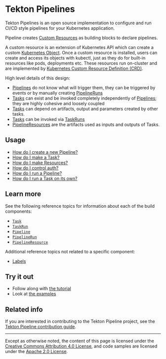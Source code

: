# Tekton Pipelines

Tekton Pipelines is an open source implementation to configure and run CI/CD
style pipelines for your Kubernetes application.

Pipeline creates
[Custom Resources](https://kubernetes.io/docs/concepts/extend-kubernetes/api-extension/custom-resources/)
as building blocks to declare pipelines.

A custom resource is an extension of Kubernetes API which can create a custom
[Kubernetes Object](https://kubernetes.io/docs/concepts/overview/working-with-objects/kubernetes-objects/#understanding-kubernetes-objects).
Once a custom resource is installed, users can create and access its objects
with kubectl, just as they do for built-in resources like pods, deployments etc.
These resources run on-cluster and are implemented by
[Kubernetes Custom Resource Definition (CRD)](https://kubernetes.io/docs/concepts/extend-kubernetes/api-extension/custom-resources/#customresourcedefinitions).

High level details of this design:

- [Pipelines](pipelines.md) do not know what will trigger them, they can be
  triggered by events or by manually creating [PipelineRuns](pipelineruns.md)
- [Tasks](tasks.md) can exist and be invoked completely independently of
  [Pipelines](pipelines.md); they are highly cohesive and loosely coupled
- [Tasks](tasks.md) can depend on artifacts, output and parameters created by
  other tasks.
- [Tasks](tasks.md) can be invoked via [TaskRuns](taskruns.md)
- [PipelineResources](resources.md) are the artifacts used as inputs and outputs
  of Tasks.

## Usage

- [How do I create a new Pipeline?](pipelines.md)
- [How do I make a Task?](tasks.md)
- [How do I make Resources?](resources.md)
- [How do I control auth?](auth.md)
- [How do I run a Pipeline?](pipelineruns.md)
- [How do I run a Task on its own?](taskruns.md)

## Learn more

See the following reference topics for information about each of the build
components:

- [`Task`](tasks.md)
- [`TaskRun`](taskruns.md)
- [`Pipeline`](pipelines.md)
- [`PipelineRun`](pipelineruns.md)
- [`PipelineResource`](resources.md)

Additional reference topics not related to a specific component:

- [Labels](labels.md)

## Try it out

- Follow along with [the tutorial](tutorial.md)
- Look at
  [the examples](https://github.com/tektoncd/pipeline/tree/master/examples)

## Related info

If you are interested in contributing to the Tekton Pipeline project, see the
[Tekton Pipeline contribution guide](https://github.com/tektoncd/pipeline/blob/master/CONTRIBUTING.md).

---

Except as otherwise noted, the content of this page is licensed under the
[Creative Commons Attribution 4.0 License](https://creativecommons.org/licenses/by/4.0/),
and code samples are licensed under the
[Apache 2.0 License](https://www.apache.org/licenses/LICENSE-2.0).

